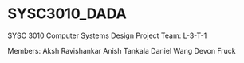 # SYSC3010_DADA
SYSC 3010 Computer Systems Design Project 
Team: L-3-T-1

Members:
Aksh Ravishankar
Anish Tankala
Daniel Wang
Devon Fruck
